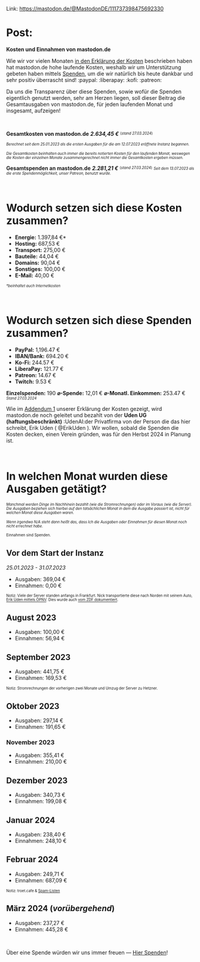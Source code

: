 Link: https://mastodon.de/@MastodonDE/111737398475692330


Post:
=======================================
**Kosten und Einnahmen von mastodon.de**

Wie wir vor vielen Monaten [in den Erklärung der Kosten](https://mastodon.de/@MastodonDE/110810936592028856) beschrieben haben hat mastodon.de hohe laufende Kosten, weshalb wir um Unterstützung gebeten haben mittels [Spenden](https://mastodon.de/@MastodonDE/111080741382091815), um die wir natürlich bis heute dankbar und sehr positiv überrascht sind! :paypal:​ :liberapay:​ :kofi:​ :patreon:​

Da uns die Transparenz über diese Spenden, sowie wofür die Spenden eigentlich genutzt werden, sehr am Herzen liegen, soll dieser Beitrag die Gesamtausgaben von mastodon.de, für jeden laufenden Monat und insgesamt, aufzeigen!

<br/>

**Gesamtkosten von mastodon.de**
***2.634,45 €*** <sup><sub>(*stand 27.03.2024*)</sub></sup> 

<sup><sub>*Berechnet seit dem 25.01.2023 als die ersten Ausgaben für die am 12.07.2023 eröffnete Instanz begannen.*</sub></sup>

<sup><sub>*Die Gesamtkosten beinhalten auch immer die bereits notierten Kosten für den laufenden Monat, weswegen die Kosten der einzelnen Monate zusammengerechnet nicht immer die Gesamtkosten ergeben müssen.*</sub></sup>


**Gesamtspenden an mastodon.de** 
***2.281,21 €*** <sup><sub>(*stand 27.03.2024*)</sub></sup> 
<sub><sup>*Seit dem 13.07.2023 als die erste Spendenmöglichkeit, unser Patreon, benutzt wurde.*</sup></sub>

<br/>

# Wodurch setzen sich diese Kosten zusammen?

- **Energie:**  1.397,84 €*
- **Hosting:**  687,53 €
- **Transport:**  275,00 €
- **Bauteile:** 44,04 €
- **Domains:**  90,04 €
- **Sonstiges:** 100,00 €
- **E-Mail:**  40,00 €

<i><sup><sub>*beinhaltet auch Internetkosten</sub></sup></i>

<br/>

# Wodurch setzen sich diese Spenden zusammen?
- **PayPal:**  1,196.47 €
- **IBAN/Bank:** 694.20 €
- **Ko-Fi:** 244.57 €
- **LiberaPay:** 121.77 €
- **Patreon:** 14.67 €
- **Twitch:** 9.53 €

**Einzelspenden:** 190
**⌀-Spende:**  12,01 €
**⌀-Monatl. Einkommen:**  253.47 €
<sub><sup>*Stand 27.03.2024*<sup><sub>


Wie im [Addendum 1](https://mastodon.de/@MastodonDE/110810973395362754) unserer Erklärung der Kosten gezeigt, wird mastodon.de noch geleitet und bezahlt von der **Uden UG (haftungsbeschränkt)** :UdenAI:​ der Privatfirma von der Person die das hier schreibt, Erik Uden ( @ErikUden ). Wir wollen, sobald die Spenden die Kosten decken, einen Verein gründen, was für den Herbst 2024 in Planung ist. 

<br/>

# In welchen Monat wurden diese Ausgaben getätigt?
<sub><sup>*Manchmal werden Dinge im Nachhinein bezahlt (wie die Stromrechnungen) oder im Voraus (wie die Server). Die Ausgaben beziehen sich hierbei auf den tatsächlichen Monat in dem die Ausgabe passiert ist, nicht für welchen Monat diese Ausgaben waren.*</sub></sup>

<sub><sup>*Wenn irgendwo N/A steht dann heißt das, dass Ich die Ausgaben oder Einnahmen für diesen Monat noch nicht errechnet habe.*</sub></sup>

<sup><sub>Einnahmen sind Spenden.</sub></sup>

## Vor dem Start der Instanz
*25.01.2023 - 31.07.2023*
- Ausgaben: 369,04 €
- Einnahmen: 0,00 €

<sub><sup>Notiz: Viele der Server standen anfangs in Frankfurt. Nick transportierte diese nach Norden mit seinem Auto, [Erik Uden mittels ÖPNV](https://social.uden.ai/objects/bdf30ee7-cc88-4239-b499-6eae8786a68e). Dies wurde auch [vom ZDF dokumentiert](https://youtu.be/mtj4G0CCH1s&t=446).</sub></sup>

## August 2023
- Ausgaben: 100,00 €
- Einnahmen: 56,94 €

## September 2023
- Ausgaben: 441,75 €
- Einnahmen: 169,53 €

<sub><sup>Notiz: Stromrechnungen der vorherigen zwei Monate und Umzug der Server zu Hetzner.</sub></sup>

## Oktober 2023
- Ausgaben: 297,14 €
- Einnahmen: 191,65 €

### November 2023
- Ausgaben: 355,41 €
- Einnahmen: 210,00 €

## Dezember 2023
- Ausgaben: 340,73 €
- Einnahmen:  199,08 €

## Januar 2024
- Ausgaben: 238,40 € 
- Einnahmen:  248,10 €

## Februar 2024
- Ausgaben:  249,71 €
- Einnahmen:  687,09 €

<sub><sup>Notiz: troet.cafe & [Spam-Listen](https://mastodon.de/@ErikUden/111940301222380638)</sub></sup>

## März 2024 (*vorübergehend*)
- Ausgaben:  237,27 €
- Einnahmen: 445,28 €

<br/>

Über eine Spende würden wir uns immer freuen — [Hier Spenden](https://mastodon.de/@MastodonDE/111080741382091815)!